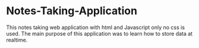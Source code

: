 # Notes-Taking-Application
This notes taking web application with html and Javascript only no css is used. The main purpose of this application was to learn how to store data at realtime.
